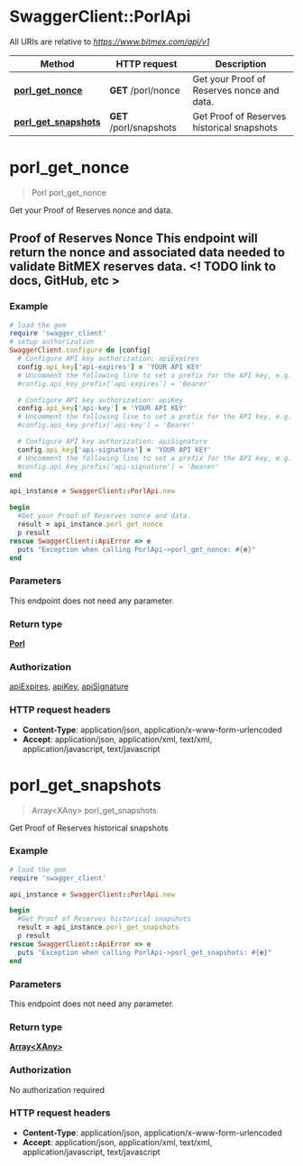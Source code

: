 # SwaggerClient::PorlApi

All URIs are relative to *https://www.bitmex.com/api/v1*

Method | HTTP request | Description
------------- | ------------- | -------------
[**porl_get_nonce**](PorlApi.md#porl_get_nonce) | **GET** /porl/nonce | Get your Proof of Reserves nonce and data.
[**porl_get_snapshots**](PorlApi.md#porl_get_snapshots) | **GET** /porl/snapshots | Get Proof of Reserves historical snapshots


# **porl_get_nonce**
> Porl porl_get_nonce

Get your Proof of Reserves nonce and data.

## Proof of Reserves Nonce  This endpoint will return the nonce and associated data needed to validate BitMEX reserves data.  <! TODO link to docs, GitHub, etc > 

### Example
```ruby
# load the gem
require 'swagger_client'
# setup authorization
SwaggerClient.configure do |config|
  # Configure API key authorization: apiExpires
  config.api_key['api-expires'] = 'YOUR API KEY'
  # Uncomment the following line to set a prefix for the API key, e.g. 'Bearer' (defaults to nil)
  #config.api_key_prefix['api-expires'] = 'Bearer'

  # Configure API key authorization: apiKey
  config.api_key['api-key'] = 'YOUR API KEY'
  # Uncomment the following line to set a prefix for the API key, e.g. 'Bearer' (defaults to nil)
  #config.api_key_prefix['api-key'] = 'Bearer'

  # Configure API key authorization: apiSignature
  config.api_key['api-signature'] = 'YOUR API KEY'
  # Uncomment the following line to set a prefix for the API key, e.g. 'Bearer' (defaults to nil)
  #config.api_key_prefix['api-signature'] = 'Bearer'
end

api_instance = SwaggerClient::PorlApi.new

begin
  #Get your Proof of Reserves nonce and data.
  result = api_instance.porl_get_nonce
  p result
rescue SwaggerClient::ApiError => e
  puts "Exception when calling PorlApi->porl_get_nonce: #{e}"
end
```

### Parameters
This endpoint does not need any parameter.

### Return type

[**Porl**](Porl.md)

### Authorization

[apiExpires](../README.md#apiExpires), [apiKey](../README.md#apiKey), [apiSignature](../README.md#apiSignature)

### HTTP request headers

 - **Content-Type**: application/json, application/x-www-form-urlencoded
 - **Accept**: application/json, application/xml, text/xml, application/javascript, text/javascript



# **porl_get_snapshots**
> Array&lt;XAny&gt; porl_get_snapshots

Get Proof of Reserves historical snapshots

### Example
```ruby
# load the gem
require 'swagger_client'

api_instance = SwaggerClient::PorlApi.new

begin
  #Get Proof of Reserves historical snapshots
  result = api_instance.porl_get_snapshots
  p result
rescue SwaggerClient::ApiError => e
  puts "Exception when calling PorlApi->porl_get_snapshots: #{e}"
end
```

### Parameters
This endpoint does not need any parameter.

### Return type

[**Array&lt;XAny&gt;**](XAny.md)

### Authorization

No authorization required

### HTTP request headers

 - **Content-Type**: application/json, application/x-www-form-urlencoded
 - **Accept**: application/json, application/xml, text/xml, application/javascript, text/javascript




